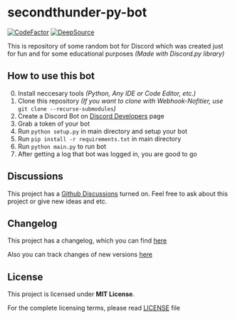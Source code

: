 # secondthunder-py-bot

[![CodeFactor](https://www.codefactor.io/repository/github/secondthunder/secondthunder-js-bot/badge)](https://www.codefactor.io/repository/github/secondthunder/secondthunder-js-bot)
[![DeepSource](https://deepsource.io/gh/SecondThundeR/secondthunder-js-bot.svg/?label=active+issues)](https://deepsource.io/gh/SecondThundeR/secondthunder-js-bot/?ref=repository-badge)

This is repository of some random bot for Discord which was created just for fun and for some educational purposes *(Made with Discord.py library)*

## How to use this bot

0. Install neccesary tools *(Python, Any IDE or Code Editor, etc.)*
1. Clone this repository *(If you want to clone with Webhook-Nofitier, use* `git clone --recurse-submodules`*)*
2. Create a Discord Bot on [Discord Developers](https://discord.com/developers/applications) page
3. Grab a token of your bot
4. Run `python setup.py` in main directory and setup your bot
5. Run `pip install -r requirements.txt` in main directory
6. Run `python main.py` to run bot
7. After getting a log that bot was logged in, you are good to go

## Discussions

This project has a [Github Discussions](https://github.com/SecondThundeR/secondthunder-js-bot/discussions) turned on. Feel free to ask about this project or give new ideas and etc.

## Changelog

This project has a changelog, which you can find [here](https://github.com/SecondThundeR/secondthunder-js-bot/blob/master/Changelog.md)

Also you can track changes of new versions [here](https://github.com/SecondThundeR/secondthunder-js-bot/projects)

## License

This project is licensed under **MIT License**.

For the complete licensing terms, please read [LICENSE](https://github.com/SecondThundeR/secondthunder-js-bot/blob/master/LICENSE) file

